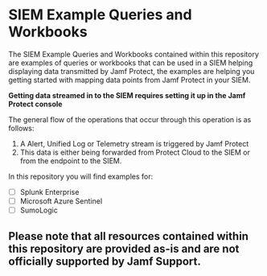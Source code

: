 # SIEM Example Queries and Workbooks
The SIEM Example Queries and Workbooks contained within this repository are examples of queries or workbooks that can be used in a SIEM helping displaying data transmitted by Jamf Protect, the examples are helping you getting started with mapping data points from Jamf Protect in your SIEM.

**Getting data streamed in to the SIEM requires setting it up in the Jamf Protect console**

The general flow of the operations that occur through this operation is as follows:
1. A Alert, Unified Log or Telemetry stream is triggered by Jamf Protect
2. This data is either being forwarded from Protect Cloud to the SIEM or from the endpoint to the SIEM.

In this repository you will find examples for:
- [ ] Splunk Enterprise
- [ ] Microsoft Azure Sentinel
- [ ] SumoLogic

## Please note that all resources contained within this repository are provided as-is and are not officially supported by Jamf Support.